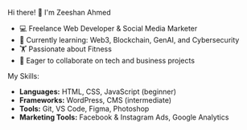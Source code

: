 Hi there! 👋 I'm Zeeshan Ahmed

- 💻 Freelance Web Developer & Social Media Marketer
- 🌱 Currently learning: Web3, Blockchain, GenAI, and Cybersecurity
- 🏋️ Passionate about Fitness
- 🚀 Eager to collaborate on tech and business projects

My Skills:
- **Languages:** HTML, CSS, JavaScript (beginner)
- **Frameworks:** WordPress, CMS (intermediate)
- **Tools:** Git, VS Code, Figma, Photoshop
- **Marketing Tools:** Facebook & Instagram Ads, Google Analytics
